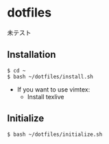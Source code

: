 # dotfiles

未テスト
## Installation

```
$ cd ~
$ bash ~/dotfiles/install.sh
```
* If you want to use vimtex:
    * Install texlive

## Initialize

`$ bash ~/dotfiles/initialize.sh`

